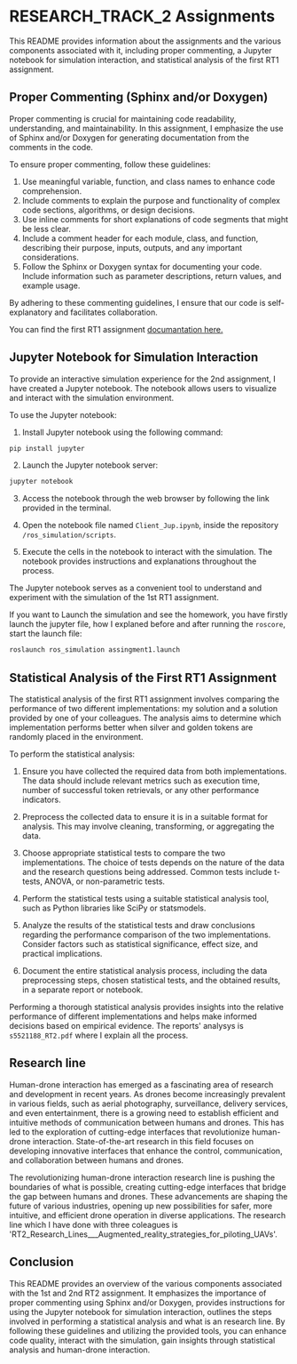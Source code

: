 # RESEARCH_TRACK_2 Assignments

This README provides information about the assignments and the various components associated with it, including proper commenting, a Jupyter notebook for simulation interaction, and statistical analysis of the first RT1 assignment.

## Proper Commenting (Sphinx and/or Doxygen)

Proper commenting is crucial for maintaining code readability, understanding, and maintainability. In this assignment, I emphasize the use of Sphinx and/or Doxygen for generating documentation from the comments in the code.

To ensure proper commenting, follow these guidelines:

1. Use meaningful variable, function, and class names to enhance code comprehension.
2. Include comments to explain the purpose and functionality of complex code sections, algorithms, or design decisions.
3. Use inline comments for short explanations of code segments that might be less clear.
4. Include a comment header for each module, class, and function, describing their purpose, inputs, outputs, and any important considerations.
5. Follow the Sphinx or Doxygen syntax for documenting your code. Include information such as parameter descriptions, return values, and example usage.

By adhering to these commenting guidelines, I ensure that our code is self-explanatory and facilitates collaboration.

You can find the first RT1 assignment [documantation here.](https://giangalv.github.io/RESEARCH_TRACK_2/functions.html) 


## Jupyter Notebook for Simulation Interaction

To provide an interactive simulation experience for the 2nd assignment, I have created a Jupyter notebook. The notebook allows users to visualize and interact with the simulation environment.

To use the Jupyter notebook:

1. Install Jupyter notebook using the following command:

```bash
pip install jupyter
```

2. Launch the Jupyter notebook server:

```bash
jupyter notebook
```

3. Access the notebook through the web browser by following the link provided in the terminal.

4. Open the notebook file named `Client_Jup.ipynb`, inside the repository `/ros_simulation/scripts`.

5. Execute the cells in the notebook to interact with the simulation. The notebook provides instructions and explanations throughout the process.

The Jupyter notebook serves as a convenient tool to understand and experiment with the simulation of the 1st RT1 assignment.

If you want to Launch the simulation and see the homework, you have firstly launch the jupyter file, how I explaned before and after running the `roscore`, start the launch file:

```bash
roslaunch ros_simulation assingment1.launch
```

## Statistical Analysis of the First RT1 Assignment

The statistical analysis of the first RT1 assignment involves comparing the performance of two different implementations: my solution and a solution provided by one of your colleagues. The analysis aims to determine which implementation performs better when silver and golden tokens are randomly placed in the environment.

To perform the statistical analysis:

1. Ensure you have collected the required data from both implementations. The data should include relevant metrics such as execution time, number of successful token retrievals, or any other performance indicators.

2. Preprocess the collected data to ensure it is in a suitable format for analysis. This may involve cleaning, transforming, or aggregating the data.

3. Choose appropriate statistical tests to compare the two implementations. The choice of tests depends on the nature of the data and the research questions being addressed. Common tests include t-tests, ANOVA, or non-parametric tests.

4. Perform the statistical tests using a suitable statistical analysis tool, such as Python libraries like SciPy or statsmodels.

5. Analyze the results of the statistical tests and draw conclusions regarding the performance comparison of the two implementations. Consider factors such as statistical significance, effect size, and practical implications.

6. Document the entire statistical analysis process, including the data preprocessing steps, chosen statistical tests, and the obtained results, in a separate report or notebook.

Performing a thorough statistical analysis provides insights into the relative performance of different implementations and helps make informed decisions based on empirical evidence.
The reports' analysys is `s5521188_RT2.pdf` where I explain all the process.

## Research line
Human-drone interaction has emerged as a fascinating area of research and development in recent years. As drones become increasingly prevalent in various fields, such as aerial photography, surveillance, delivery services, and even entertainment, there is a growing need to establish efficient and intuitive methods of communication between humans and drones. This has led to the exploration of cutting-edge interfaces that revolutionize human-drone interaction. State-of-the-art research in this field focuses on developing innovative interfaces that enhance the control, communication, and collaboration between humans and drones. 

The revolutionizing human-drone interaction research line is pushing the boundaries of what is possible, creating cutting-edge interfaces that bridge the gap between humans and drones. These advancements are shaping the future of various industries, opening up new possibilities for safer, more intuitive, and efficient drone operation in diverse applications. The research line which I have done with three coleagues is 'RT2_Research_Lines___Augmented_reality_strategies_for_piloting_UAVs'.

## Conclusion

This README provides an overview of the various components associated with the 1st and 2nd RT2 assignment. It emphasizes the importance of proper commenting using Sphinx and/or Doxygen, provides instructions for using the Jupyter notebook for simulation interaction, outlines the steps involved in performing a statistical analysis and what is an research line. By following these guidelines and utilizing the provided tools, you can enhance code quality, interact with the simulation, gain insights through statistical analysis and human-drone interaction.
